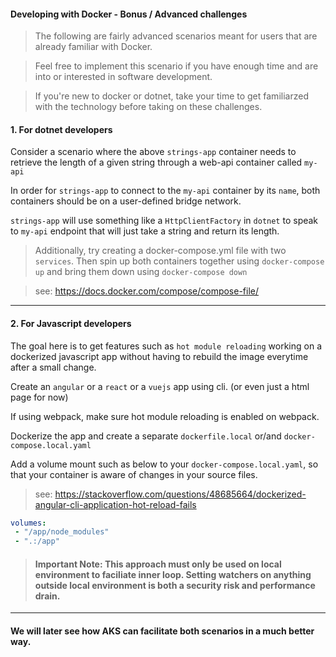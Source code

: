 #### Developing with Docker - Bonus / Advanced challenges

> The following are fairly advanced scenarios meant for users that are already familiar with Docker. 

> Feel free to implement this scenario if you have enough time and are into or interested in software development.

> If you're new to docker or dotnet, take your time to get familiarzed with the technology before taking on these challenges.

#### 1. For dotnet developers

Consider a scenario where the above `strings-app` container needs to retrieve the length of a given string through a web-api container called `my-api`
 
In order for `strings-app` to connect to the `my-api` container by its `name`, both containers should be on a user-defined bridge network. 
 
`strings-app` will use something like a `HttpClientFactory` in `dotnet` to speak to `my-api` endpoint that will just take a string and return its length.

> Additionally, try creating a docker-compose.yml file with two `services`. Then spin up both containers together using `docker-compose up` and bring them down using `docker-compose down`

> see: https://docs.docker.com/compose/compose-file/

---

#### 2. For Javascript developers 

The goal here is to get features such as `hot module reloading` working on a dockerized javascript app without having to rebuild the image everytime after a small change.

Create an `angular` or a `react` or a `vuejs` app using cli. (or even just a html page for now)

If using webpack, make sure hot module reloading is enabled on webpack.

Dockerize the app and create a separate `dockerfile.local` or/and `docker-compose.local.yaml`

Add a volume mount such as below to your `docker-compose.local.yaml`, so that your container is aware of changes in your source files.

> see: https://stackoverflow.com/questions/48685664/dockerized-angular-cli-application-hot-reload-fails

```yaml 
volumes:
 - "/app/node_modules"
 - ".:/app"
```

> #### Important Note: This approach must only be used on local environment to faciliate inner loop. Setting watchers on anything outside local environment is both a security risk and performance drain.
---

#### We will later see how AKS can facilitate both scenarios in a much better way.
